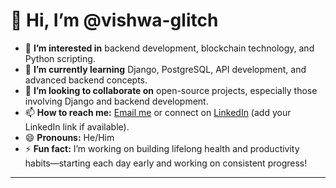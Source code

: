 # 👋 Hi, I’m @vishwa-glitch

- 👀 **I’m interested in** backend development, blockchain technology, and Python scripting.
- 🌱 **I’m currently learning** Django, PostgreSQL, API development, and advanced backend concepts.
- 💞️ **I’m looking to collaborate on** open-source projects, especially those involving Django and backend development.
- 📫 **How to reach me:** [Email me](mailto:vishwa12550@gmail.com) or connect on [LinkedIn](https://www.linkedin.com/in/vishwa555/) (add your LinkedIn link if available).
- 😄 **Pronouns:** He/Him
- ⚡ **Fun fact:** I’m working on building lifelong health and productivity habits—starting each day early and working on consistent progress!

---
